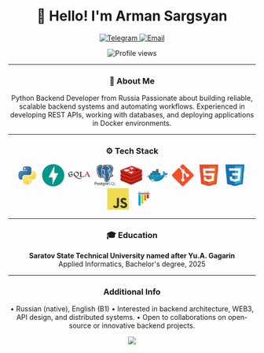 <h1 align="center">👋 Hello! I'm Arman Sargsyan</h1>

<p align="center">
  <a href="https://t.me/NamraGenius">
    <img src="https://img.shields.io/badge/-Telegram-2CA5E0?style=for-the-badge&logo=telegram&logoColor=white" alt="Telegram"/>
  </a>
  <a href="mailto:armeno123@yandex.ru">
    <img src="https://img.shields.io/badge/-Email-D14836?style=for-the-badge&logo=gmail&logoColor=white" alt="Email"/>
  </a>
</p>

<p align="center">
  <img src="https://komarev.com/ghpvc/?username=namra404&style=for-the-badge&color=blueviolet" alt="Profile views"/>
</p>

---

<h3 align="center">🧠 About Me</h3>

<p align="center">
  Python Backend Developer from Russia
  Passionate about building reliable, scalable backend systems and automating workflows.  
  Experienced in developing REST APIs, working with databases, and deploying applications in Docker environments.
</p>

---

<h3 align="center">⚙️ Tech Stack</h3>

<p align="center">
  <img src="https://github.com/devicons/devicon/blob/master/icons/python/python-original.svg" title="Python" alt="Python" width="45" height="45"/>&nbsp;
  <img src="https://github.com/devicons/devicon/blob/master/icons/fastapi/fastapi-original.svg" title="FastAPI" alt="FastAPI" width="45" height="45"/>&nbsp;
  <img src="https://github.com/devicons/devicon/blob/master/icons/sqlalchemy/sqlalchemy-original.svg" title="SQLAlchemy" alt="SQLAlchemy" width="45" height="45"/>&nbsp;
  <img src="https://github.com/devicons/devicon/blob/master/icons/postgresql/postgresql-original-wordmark.svg" title="PostgreSQL" alt="PostgreSQL" width="45" height="45"/>&nbsp;
  <img src="https://github.com/devicons/devicon/blob/master/icons/redis/redis-original.svg" title="Redis" alt="Redis" width="45" height="45"/>&nbsp;
  <img src="https://github.com/devicons/devicon/blob/master/icons/docker/docker-original.svg" title="Docker" alt="Docker" width="45" height="45"/>&nbsp;
  <img src="https://github.com/devicons/devicon/blob/master/icons/git/git-original.svg" title="Git" alt="Git" width="45" height="45"/>&nbsp;
  <img src="https://github.com/devicons/devicon/blob/master/icons/html5/html5-original.svg" title="HTML5" alt="HTML5" width="45" height="45"/>&nbsp;
  <img src="https://github.com/devicons/devicon/blob/master/icons/css3/css3-original.svg" title="CSS3" alt="CSS3" width="45" height="45"/>&nbsp;
  <img src="https://github.com/devicons/devicon/blob/master/icons/javascript/javascript-original.svg" title="JavaScript" alt="JavaScript" width="45" height="45"/>&nbsp;
  <img src="https://github.com/devicons/devicon/blob/master/icons/pytest/pytest-original.svg" title="Pytest" alt="Pytest" width="45" height="45"/>&nbsp;
</p>

---

<h3 align="center">🎓 Education</h3>

<p align="center">
<b>Saratov State Technical University named after Yu.A. Gagarin</b><br>
Applied Informatics, Bachelor's degree, 2025
</p>

---

<h3 align="center">Additional Info</h3>

<p align="center">
• Russian (native), English (B1)  
• Interested in backend architecture, WEB3, API design, and distributed systems.  
• Open to collaborations on open-source or innovative backend projects.  
</p>

<p align="center">
  <img src="https://github-readme-stats.vercel.app/api/top-langs/?username=namra404&layout=compact&theme=tokyonight&langs_count=8" height="160"/>
</p>
